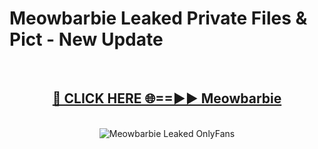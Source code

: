 # Meowbarbie Leaked Private Files & Pict - New Update
<br>
<div align="center">
<h2><a href="https://mediafilles.blogspot.com/?title=Meowbarbie" rel="nofollow">🔴 CLICK HERE 🌐==►► Meowbarbie</a></h2>
<br>
<a href="https://mediafilles.blogspot.com/?title=Meowbarbie" rel="nofollow" data-target="animated-image.originalLink"><img src="https://i.ibb.co.com/WyWwxjT/player-gif2.gif" alt="Meowbarbie Leaked OnlyFans" style="max-width: 100%; display: inline-block;" data-target="animated-image.originalImage"></a>
</div>
<br>
